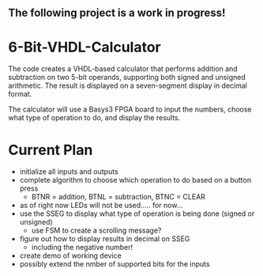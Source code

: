 ## The following project is a work in progress!

# 6-Bit-VHDL-Calculator
The code creates a VHDL-based calculator that performs addition and subtraction on two 5-bit operands, supporting both signed and unsigned arithmetic. The result is displayed on a seven-segment display in decimal format.

The calculator will use a Basys3 FPGA board to input the numbers, choose what type of operation to do, and display the results. 

# Current Plan
- initialize all inputs and outputs
- complete algorithm to choose which operation to do based on a button press
    - BTNR = addition, BTNL = subtraction, BTNC = CLEAR
- as of right now LEDs will not be used..... for now...
- use the SSEG to display what type of operation is being done (signed or unsigned)
    - use FSM to create a scrolling message?
- figure out how to display results in decimal on SSEG
    - including the negative number!
- create demo of working device
- possibly extend the nmber of supported bits for the inputs

